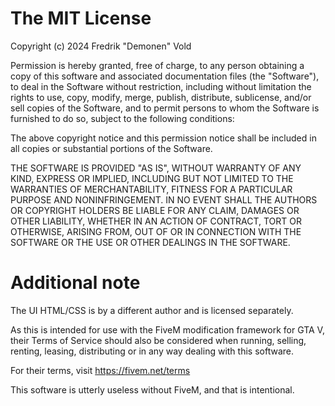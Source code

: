 The MIT License
===============

Copyright (c) 2024 Fredrik "Demonen" Vold

Permission is hereby granted, free of charge, to any person obtaining a copy
of this software and associated documentation files (the "Software"), to deal
in the Software without restriction, including without limitation the rights
to use, copy, modify, merge, publish, distribute, sublicense, and/or sell
copies of the Software, and to permit persons to whom the Software is
furnished to do so, subject to the following conditions:

The above copyright notice and this permission notice shall be included in
all copies or substantial portions of the Software.

THE SOFTWARE IS PROVIDED "AS IS", WITHOUT WARRANTY OF ANY KIND, EXPRESS OR
IMPLIED, INCLUDING BUT NOT LIMITED TO THE WARRANTIES OF MERCHANTABILITY,
FITNESS FOR A PARTICULAR PURPOSE AND NONINFRINGEMENT. IN NO EVENT SHALL THE
AUTHORS OR COPYRIGHT HOLDERS BE LIABLE FOR ANY CLAIM, DAMAGES OR OTHER
LIABILITY, WHETHER IN AN ACTION OF CONTRACT, TORT OR OTHERWISE, ARISING FROM,
OUT OF OR IN CONNECTION WITH THE SOFTWARE OR THE USE OR OTHER DEALINGS IN
THE SOFTWARE.

Additional note
===============

The UI HTML/CSS is by a different author and is licensed separately.

As this is intended for use with the FiveM modification framework for GTA V,
their Terms of Service should also be considered when running, selling,
renting, leasing, distributing or in any way dealing with this software.

For their terms, visit https://fivem.net/terms

This software is utterly useless without FiveM, and that is intentional.

